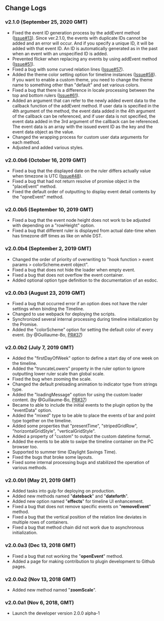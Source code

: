 Change Logs
---

### v2.1.0 (September 25, 2020 GMT)

* Fixed the event ID generation process by the addEvent method ([Issue#13](/ka215/jquery.timeline/issues/13)).
  Since ver.2.1.0, the events with duplicate IDs cannot be added and an error will occur. And if you specify a unique ID, it will be added with that event ID. An ID is automatically generated as in the past when an event with an unspecified ID is added.
* Prevented flicker when replacing any events by using addEvent method ([Issue#51](/ka215/jquery.timeline/issues/51)).
* Fixed a bug with some curved relation lines ([Issue#57](/ka215/jquery.timeline/issues/57)).
* Added the theme color setting option for timeline instances ([Issue#58](/ka215/jquery.timeline/issues/58)).
  If you want to enable a custom theme, you need to change the theme name to something other than "default" and set various colors.
* Fixed a bug that there is a difference in locale processing between the top and bottom rulers ([Issue#61](/ka215/jquery.timeline/issues/61)).
* Added an argument that can refer to the newly added event data to the callback function of the addEvent method.
  If user data is specified in the 4th argument of the method, the event data added in the 4th argument of the callback can be referenced, and if user data is not specified, the event data added in the 3rd argument of the callback can be referenced.
  The event data is an array with the issued event ID as the key and the event data object as the value.
* Changed the wrapping process for custom user data arguments for each method.
* Adjusted and added various styles.

### v2.0.0b6 (October 16, 2019 GMT)

* Fixed a bug that the displayed date on the ruler differs actually value when timezone is UTC ([Issue#48](/ka215/jquery.timeline/issues/48)).
* Fixed a bug that had not return resolve of promise object in the "placeEvent" method.
* Fixed the default order of outputting to display event detail contents by the "opneEvent" method.

### v2.0.0b5 (September 10, 2019 GMT)

* Fixed a bug that the event node height does not work to be adjusted with depending on a "rowHeight" option.
* Fixed a bug that different ruler is displayed from actual date-time when has timezone diff times as like on while DST.


### v2.0.0b4 (September 2, 2019 GMT)

* Changed the order of priority of overwriting to "hook function > event params > colorScheme.event object".
* Fixed a bug that does not hide the loader when empty event.
* Fixed a bug that does not overflow the event container.
* Added optional option type definition to the documentation of an esdoc.

### v2.0.0b3 (August 23, 2019 GMT)

* Fixed a bug that occurred error if an option does not have the ruler settings when binding the Timeline.
* Changed to use webpack for deploying the scripts.
* Synchronized several internal processing during timeline initialization by the Promise.
* Added the "colorScheme" option for setting the default color of every event. (by @Guillaume-Bo, [PR#37](/ka215/jquery.timeline/pull/37))

### v2.0.0b2 (July 7, 2019 GMT)

* Added the "firstDayOfWeek" option to define a start day of one week on the timeline.
* Added the "truncateLowers" property in the ruler option to ignore outputting lower ruler scale than global scale.
* Fixed the bug when zooming the scale.
* Changed the default preloading animation to indicator type from strings type.
* Added the "loadingMessage" option for using the custom loader content. (by @Guillaume-Bo, [PR#37](/ka215/jquery.timeline/pull/37))
* Became to able to include the initial events to the plugin option by the "eventData" option.
* Added the "mixed" type to be able to place the events of bar and point type together on the timeline.
* Added some properties that "presentTime", "stripedGridRow", "horizontalGridStyle", "verticalGridStyle".
* Added a property of "custom" to output the custom datetime format.
* Added the events to be able to swipe the timeline container on the PC browser too.
* Supported to summer time (Daylight Savings Time).
* Fixed the bugs that broke some layouts.
* Fixed some internal processing bugs and stabilized the operation of various methods.

### v2.0.0b1 (May 21, 2019 GMT)

* Added tasks into gulp for deploying on production.
* Added new methods named "**dateback**" and "**dateforth**".
* Added new option named "**effects**" for timeline UI enhancement.
* Fixed a bug that does not remove specific events on "**removeEvent**" method.
* Fixed a bug that the vertical position of the relation line deviates in multiple rows of containers.
* Fixed a bug that method chain did not work due to asynchronous initialization.

### v2.0.0a3 (Dec 13, 2018 GMT)

* Fixed a bug that not working the "**openEvent**" method.
* Added a page for making contribution to plugin development to Github pages.

### v2.0.0a2 (Nov 13, 2018 GMT)

* Added new method named "**zoomScale**".

### v2.0.0a1 (Nov 6, 2018, GMT)

* Launch the developer version 2.0.0 alpha-1
